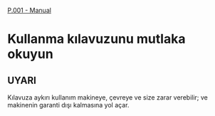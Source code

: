 [P.001 - Manual](../pict/P.001.svg)

# Kullanma kılavuzunu mutlaka okuyun
## UYARI

Kılavuza aykırı kullanım makineye, çevreye ve size zarar verebilir; ve makinenin garanti dışı kalmasına yol açar.


